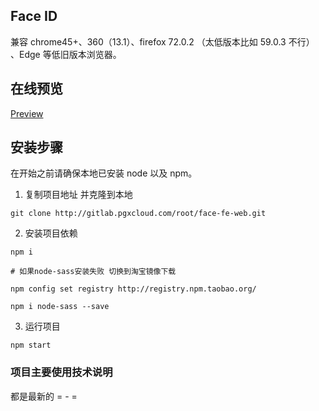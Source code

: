 ## Face ID

兼容 chrome45+、360（13.1）、firefox 72.0.2 （太低版本比如 59.0.3 不行） 、Edge 等低旧版本浏览器。

## 在线预览

[Preview](http://gitlab.pgxcloud.com/root/face-fe-web)

## 安装步骤

在开始之前请确保本地已安装 node 以及 npm。

1. 复制项目地址 并克隆到本地

```
git clone http://gitlab.pgxcloud.com/root/face-fe-web.git
```

2. 安装项目依赖

```
npm i

# 如果node-sass安装失败 切换到淘宝镜像下载

npm config set registry http://registry.npm.taobao.org/

npm i node-sass --save
```

3. 运行项目

```
npm start
```

### 项目主要使用技术说明

都是最新的 = - =
